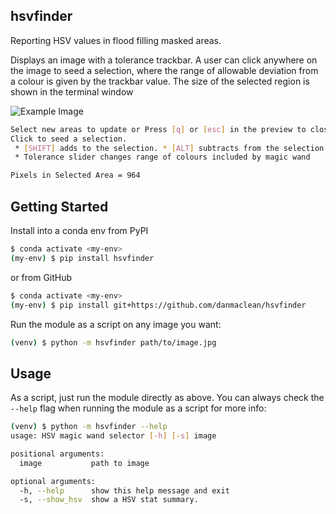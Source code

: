 ## hsvfinder

Reporting HSV values in flood filling masked areas.

Displays an image with a tolerance trackbar. A user can click anywhere on the image to seed a selection, where the range of allowable deviation from a colour is given by the trackbar value. The size of the selected region is shown in the terminal window

![Example Image](readme-example.jpg)

```sh
Select new areas to update or Press [q] or [esc] in the preview to close the window.
Click to seed a selection.
 * [SHIFT] adds to the selection. * [ALT] subtracts from the selection. * [SHIFT] + [ALT] intersects the selections.
 * Tolerance slider changes range of colours included by magic wand

Pixels in Selected Area = 964
```

## Getting Started

Install into a conda env from PyPI 

```sh
$ conda activate <my-env>
(my-env) $ pip install hsvfinder
```

or from GitHub

```sh
$ conda activate <my-env>
(my-env) $ pip install git+https://github.com/danmaclean/hsvfinder
```

Run the module as a script on any image you want:

```sh
(venv) $ python -m hsvfinder path/to/image.jpg
```

## Usage

As a script, just run the module directly as above. You can always check the `--help` flag when running the module as a script for more info:

```sh
(venv) $ python -m hsvfinder --help
usage: HSV magic wand selector [-h] [-s] image

positional arguments:
  image           path to image

optional arguments:
  -h, --help      show this help message and exit
  -s, --show_hsv  show a HSV stat summary.

```


